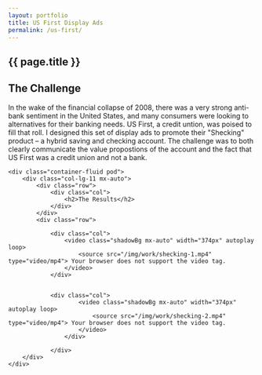 ```yaml
---
layout: portfolio
title: US First Display Ads
permalink: /us-first/
---
```

<section id="portfolioHero">
        <div class="container-fluid">
            <div class="row">
                <div class="col-lg-11 mx-auto">
                    <h1 class="text-center">{{ page.title }}</h1>
                </div>
            </div>
             <div class="row">
               <div class="bar mx-auto"></div> 
            </div> 
        </div>
    </section>
<section id="portfolioMain">
       
<!--the challenge-->

<div class="container-fluid pod">
   <div class="col-lg-11 mx-auto">
        <div class="row">
            <div class="col">
                <h2>The Challenge</h2>
                <p class="mb-0">In the wake of the financial collapse of 2008, there was a very strong anti-bank sentiment in the United States, and many consumers were looking to alternatives for their banking needs. US First, a credit untion, was poised to fill that roll. I designed this set of display ads to promote their "Shecking" product – a hybrid saving and checking account. The challenge was to both clearly communicate the value propostions of the account and the fact that US First was a credit union and not a bank.</p>
            </div>
        </div>
   </div>
</div>

<!--the challenge end -->


<!--the final product-->

    <div class="container-fluid pod">
        <div class="col-lg-11 mx-auto">
            <div class="row">
                <div class="col">
                    <h2>The Results</h2>
                </div>
            </div>
            <div class="row">

                <div class="col">
                    <video class="shadowBg mx-auto" width="374px" autoplay loop>
                        <source src="/img/work/shecking-1.mp4" type="video/mp4"> Your browser does not support the video tag.
                    </video>
                </div>
            
           
                <div class="col">
                        <video class="shadowBg mx-auto" width="374px" autoplay loop>
                            <source src="/img/work/shecking-2.mp4" type="video/mp4"> Your browser does not support the video tag.
                        </video>
                    </div>

                </div>
        </div>
    </div>

<!--the final product end-->

</section>
